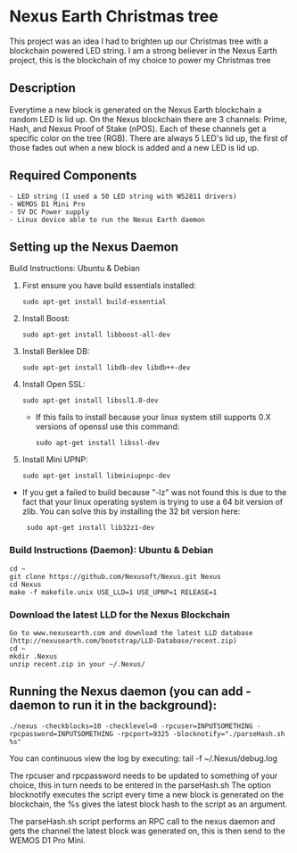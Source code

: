 # Nexus Earth Christmas tree
This project was an idea I had to brighten up our Christmas tree with a blockchain powered LED string. I am a strong believer in the Nexus Earth project, this is the blockchain of my choice to power my Christmas tree 

## Description
Everytime a new block is generated on the Nexus Earth blockchain a random LED is lid up. On the Nexus blockchain there are 3 channels: Prime, Hash, and Nexus Proof of Stake (nPOS). Each of these channels get a specific color on the tree (RGB).
There are always 5 LED's lid up, the first of those fades out when a new block is added and a new LED is lid up.

## Required Components
```
- LED string (I used a 50 LED string with WS2811 drivers)
- WEMOS D1 Mini Pro
- 5V DC Power supply
- Linux device able to run the Nexus Earth daemon
```
## Setting up the Nexus Daemon
Build Instructions: Ubuntu & Debian

1. First ensure you have build essentials installed:

       sudo apt-get install build-essential
    
2. Install Boost:

       sudo apt-get install libboost-all-dev
    
3. Install Berklee DB:

       sudo apt-get install libdb-dev libdb++-dev
    
4. Install Open SSL:

       sudo apt-get install libssl1.0-dev
    
   * If this fails to install because your linux system still supports 0.X
     versions of openssl use this command:
   
         sudo apt-get install libssl-dev
    
5. Install Mini UPNP:

       sudo apt-get install libminiupnpc-dev

* If you get a failed to build because "-lz" was not found this is due to the
fact that your linux operating system is trying to use a 64 bit version of
zlib. You can solve this by installing the 32 bit version here:

       sudo apt-get install lib32z1-dev

### Build Instructions (Daemon): Ubuntu & Debian

    cd ~
    git clone https://github.com/Nexusoft/Nexus.git Nexus
    cd Nexus
    make -f makefile.unix USE_LLD=1 USE_UPNP=1 RELEASE=1

### Download the latest LLD for the Nexus Blockchain
    Go to www.nexusearth.com and download the latest LLD database (http://nexusearth.com/bootstrap/LLD-Database/recent.zip)
    cd ~
    mkdir .Nexus
    unzip recent.zip in your ~/.Nexus/
    
## Running the Nexus daemon (you can add -daemon to run it in the background):
    
    ./nexus -checkblocks=10 -checklevel=0 -rpcuser=INPUTSOMETHING -rpcpassword=INPUTSOMETHING -rpcport=9325 -blocknotify="./parseHash.sh %s"
You can continuous view the log by executing: tail -f ~/.Nexus/debug.log
    
The rpcuser and rpcpassword needs to be updated to something of your choice, this in turn needs to be entered in the parseHash.sh
The option blocknotify executes the script every time a new block is generated on the blockchain, the %s gives the latest block hash to the script as an argument.
    
The parseHash.sh script performs an RPC call to the nexus daemon and gets the channel the latest block was generated on, this is then send to the WEMOS D1 Pro Mini.
    

    

    
    

